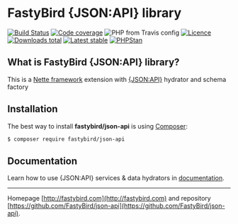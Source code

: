# FastyBird {JSON:API} library

[![Build Status](https://img.shields.io/travis/FastyBird/json-api.svg?style=flat-square)](https://travis-ci.org/FastyBird/json-api)
[![Code coverage](https://img.shields.io/coveralls/FastyBird/json-api.svg?style=flat-square)](https://coveralls.io/r/FastyBird/json-api)
![PHP from Travis config](https://img.shields.io/travis/php-v/fastybird/json-api?style=flat-square)
[![Licence](https://img.shields.io/packagist/l/FastyBird/json-api.svg?style=flat-square)](https://packagist.org/packages/FastyBird/json-api)
[![Downloads total](https://img.shields.io/packagist/dt/FastyBird/json-api.svg?style=flat-square)](https://packagist.org/packages/FastyBird/json-api)
[![Latest stable](https://img.shields.io/packagist/v/FastyBird/json-api.svg?style=flat-square)](https://packagist.org/packages/FastyBird/json-api)
[![PHPStan](https://img.shields.io/badge/PHPStan-enabled-brightgreen.svg?style=flat-square)](https://github.com/phpstan/phpstan)

## What is FastyBird {JSON:API} library?

This is a [Nette framework](https://nette.org) extension with [{JSON:API}](https://jsonapi.org/) hydrator and schema factory

## Installation

The best way to install **fastybird/json-api** is using [Composer](http://getcomposer.org/):

```sh
$ composer require fastybird/json-api
```

## Documentation

Learn how to use {JSON:API} services & data hydrators in [documentation](https://github.com/FastyBird/json-api/blob/master/docs/en/index.md).

***
Homepage [http://fastybird.com](http://fastybird.com) and repository [https://github.com/FastyBird/json-api](https://github.com/FastyBird/json-api).
